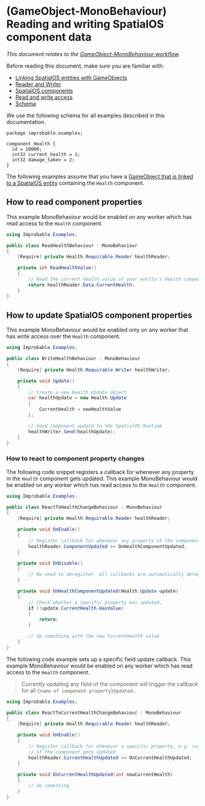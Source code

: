 [//]: # (Doc of docs reference 6.2)
[//]: # (TODO - Tech writer pass)
[//]: # (TODO - Remove “> Currently updating any field of the component will trigger the callback for all <component property name>Updated`.” line if if this PR gets merged in: https://github.com/spatialos/UnityGDK/pull/438 )

# (GameObject-MonoBehaviour) Reading and writing SpatialOS component data
_This document relates to the [GameObject-MonoBehaviour workflow]({{urlRoot}}/content/intro-workflows-spos-entities#spatialos-entities)._

Before reading this document, make sure you are familiar with:

* [Linking SpatialOS entities with GameObjects]({{urlRoot}}/content/gameobject/linking-spos-entities-gameobjects)
* [Reader and Writer]({{urlRoot}}/content/gameobject/readers-writers)
* [SpatialOS components]({{urlRoot}}/content/glossary#spatialos-component)
* [Read and write access]({{urlRoot}}/content/glossary#authority)
* [Schema]({{urlRoot}}/content/glossary#schema)


We use the following schema for all examples described in this documentation.

```
package improbable.examples;

component Health {
  id = 10000;
  int32 current_health = 1;
  int32 damage_taken = 2;
}
```

The following examples assume that you have a [GameObject that is linked to a SpatialOS entity]({{urlRoot}}/content/gameobject/linking-spos-entities-gameobjects) containing the `Health` component.

## How to read component properties

This example MonoBehaviour would be enabled on any worker which has read access to the `Health` component.

```csharp
using Improbable.Examples;

public class ReadHealthBehaviour : MonoBehaviour
{
    [Require] private Health.Requirable.Reader healthReader;

    private int ReadHealthValue()
    {
        // Read the current health value of your entity’s Health component.
        return healthReader.Data.CurrentHealth;
    }
}
```

## How to update SpatialOS component properties

This example MonoBehaviour would be enabled only on any worker that has write access over the `Health` component.

```csharp
using Improbable.Examples;

public class WriteHealthBehaviour : MonoBehaviour
{
    [Require] private Health.Requirable.Writer healthWriter;

    private void Update()
    {
        // Create a new Health.Update object
        var healthUpdate = new Health.Update
        {
            CurrentHealth = newHealthValue
        };

        // Send component update to the SpatialOS Runtime
        healthWriter.Send(healthUpdate);
    }
}
```

### How to react to component property changes

The following code snippet registers a callback for whenever any property in the `Health` component gets updated.
This example MonoBehaviour would be enabled on any worker which has read access to the `Health` component.

```csharp
using Improbable.Examples;

public class ReactToHealthChangeBehaviour : MonoBehaviour
{
    [Require] private Health.Requirable.Reader healthReader;

    private void OnEnable()
    {
        // Register callback for whenever any property of the component gets updated
        healthReader.ComponentUpdated += OnHealthComponentUpdated;
    }

    private void OnDisable()
    {
        // No need to deregister. All callbacks are automatically deregistered.
    }

    private void OnHealthComponentUpdated(Health.Update update)
    {
        // Check whether a specific property was updated.
        if (!update.CurrentHealth.HasValue)
        {
            return;
        }

        // do something with the new CurrentHealth value
    }
}
```

The following code example sets up a specific field update callback.
This example MonoBehaviour would be enabled on any worker which has read access to the `Health` component.

> Currently updating any field of the component will trigger the callback for all `{name of component property}Updated`.

```csharp
using Improbable.Examples;

public class ReactToCurrentHealthChangeBehaviour : MonoBehaviour
{
    [Require] private Health.Requirable.Reader healthReader;

    private void OnEnable()
    {
        // Register callback for whenever a specific property, e.g. current_health,
        // of the component gets updated
        healthReader.CurrentHealthUpdated += OnCurrentHealthUpdated;
    }

    private void OnCurrentHealthUpdated(int newCurrentHealth)
    {
        // do something
    }
}
```
